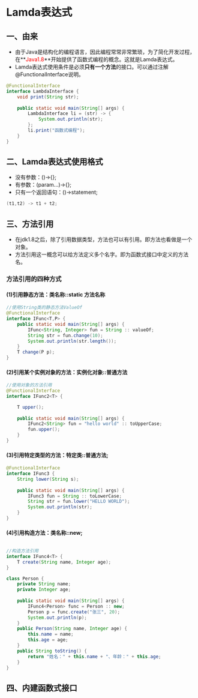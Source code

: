 # Lamda表达式

## 一、由来

* 由于Java是结构化的编程语言，因此编程常常非常繁琐，为了简化开发过程，在**<font color='red'>Java1.8</font>**开始提供了函数式编程的概念。这就是Lamda表达式。
* Lamda表达式使用条件是必须**只有一个方法**的接口。可以通过注解@FunctionalInterface说明。

```java
@FunctionalInterface
interface LambdaInterface {
	void print(String str);
	
	public static void main(String[] args) {
		LambdaInterface li = (str) -> {
			System.out.println(str);
		};
		li.print("函数式编程");
	}
}
```



## 二、Lamda表达式使用格式

* 没有参数：()->{};
* 有参数：(param...)->{};
* 只有一个返回语句：()->statement;

```java
(t1,t2) -> t1 + t2; 
```



## 三、方法引用

* 在jdk1.8之后，除了引用数据类型，方法也可以有引用。即方法也看做是一个对象。
* 方法引用这一概念可以给方法定义多个名字。即为函数式接口中定义的方法名。

### 方法引用的四种方式

#### (1)引用静态方法：类名称::static 方法名称

```java
//使用String类的静态方法ValueOf
@FunctionalInterface
interface IFunc<T,P> {
	public static void main(String[] args) {
		IFunc<String, Integer> fun = String :: valueOf;
		String str = fun.change(10);
		System.out.println(str.length());
	}
	T change(P p);
}
```

#### (2)引用某个实例对象的方法：实例化对象::普通方法

```java
//使用对象的方法引用
@FunctionalInterface
interface IFunc2<T> {

	T upper();
	
	public static void main(String[] args) {
		IFunc2<String> fun = "hello world" :: toUpperCase;
		fun.upper();
	}
}
```

#### (3)引用特定类型的方法：特定类::普通方法;

```java
@FunctionalInterface
interface IFunc3 {
	String lower(String s);
	
	public static void main(String[] args) {
		IFunc3 fun = String :: toLowerCase;
		String str = fun.lower("HELLO WORLD");
		System.out.println(str);
	}
}
```

#### (4)引用构造方法：类名称::new;

```java

//构造方法引用
interface IFunc4<T> {
	T create(String name, Integer age);
}

class Person {
	private String name;
	private Integer age;
	
	public static void main(String[] args) {
		IFunc4<Person> func = Person :: new;
		Person p = func.create("张三", 20);
		System.out.println(p);
	}
	public Person(String name, Integer age) {
		this.name = name;
		this.age = age;
	}
	public String toString() {
		return "姓名：" + this.name + "、年龄：" + this.age;
	}
}
```



## 四、内建函数式接口

